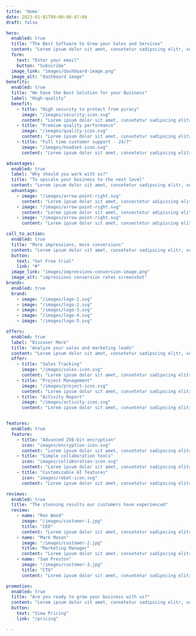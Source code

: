 ```yaml
---
title: 'Home'
date: 2023-01-01T08:00:00-07:00
draft: false

hero:
  enabled: true
  title: "The Best Software to Grow your Sales and Services"
  content: "Lorem ipsum dolor sit amet, consetetur sadipscing elitr, sed diam nonumy eirmod tempor invidunt ut labore et dolore magna aliquyam erat."
  form:
    text: "Enter your email"
    button: "Subscribe"
  image_link: "images/dashboard-image.png"
  image_alt: "dashboard image"
benefits:
  enabled: true
  title: "We have the Best Solution for your Business"
  label: "High-quality"
  benefit:
    - title: "High security to protect from piracy"
      image: "/images/security-icon.svg"
      content: "Lorem ipsum dolor sit amet, consetetur sadipscing elitr, sed diam nonumy"
    - title: "Premium quality performance"
      image: "/images/quality-icon.svg"
      content: "Lorem ipsum dolor sit amet, consetetur sadipscing elitr, sed diam nonumy"
    - title: "Full time customer support - 24/7"
      image: "/images/headset-icon.svg"
      content: "Lorem ipsum dolor sit amet, consetetur sadipscing elitr, sed diam nonumy"

advantages:
  enabled: true
  label: "Why should you work with us?"
  title: "To upscale your business to the next level"
  content: "Lorem ipsum dolor sit amet, consetetur sadipscing elitr, sed diam nonumy eirmod tempor invidunt ut labore et dolore magna aliquyam erat, sed diam voluptua invidunt ut labore."
  advantage:
    - image: "/images/arrow-point-right.svg"
      content: "Lorem ipsum dolor sit amet, consectetur adipiscing elit, sed do eiusmod."
    - image: "/images/arrow-point-right.svg"
      content: "Lorem ipsum dolor sit amet, consectetur adipiscing elit, sed do eiusmod."
    - image: "/images/arrow-point-right.svg"
      content: "Lorem ipsum dolor sit amet, consectetur adipiscing elit, sed do eiusmod."

call_to_action:
  enabled: true
  title: "More impressions, more conversions"
  content: "Lorem ipsum dolor sit amet, consetetur sadipscing elitr, sed diam nonumy eirmod tempor invidunt ut labore et dolore magna aliquyam erat, sed diam voluptua invidunt ut labore."
  button:
    text: "Get Free trial"
    link: "#"
  image_link: "images/impressions-conversion-image.png"
  image_alt: "impressions conversion rates screenshot"
brands:
  enabled: true
  brand:
    - image: "/images/logo-1.svg"
    - image: "/images/logo-2.svg"
    - image: "/images/logo-3.svg"
    - image: "/images/logo-4.svg"
    - image: "/images/logo-5.svg"

offers:
  enabled: true
  label: "Discover More"
  title: "Analyze your sales and marketing leads"
  content: "Lorem ipsum dolor sit amet, consetetur sadipscing elitr, sed diam nonumy eirmod tempor invidunt ut labore et dolore magna aliquyam erat, sed diam voluptua invidunt ut labore."
  offer:
    - title: "Sales Tracking"
      image: "/images/sales-icon.svg"
      content: "Lorem ipsum dolor sit amet, consetetur sadipscing elitr."
    - title: "Project Management"
      image: "/images/project-icon.svg"
      content: "Lorem ipsum dolor sit amet, consetetur sadipscing elitr."
    - title: "Activity Report"
      image: "/images/activity-icon.svg"
      content: "Lorem ipsum dolor sit amet, consetetur sadipscing elitr."


features:
  enabled: true
  feature:
    - title: "Advanced 256-bit encryption"
      icon: "images/encryption-icon.svg"
      content: "Lorem ipsum dolor sit amet, consetetur sadipscing elitr, sed diam nonumy eirmod tempor."
    - title: "Simple collaboration tools"
      icon: "images/collaboration-icon.svg"
      content: "Lorem ipsum dolor sit amet, consetetur sadipscing elitr, sed diam nonumy eirmod tempor."
    - title: "Customizable AI features"
      icon: "images/robot-icon.svg"
      content: "Lorem ipsum dolor sit amet, consetetur sadipscing elitr, sed diam nonumy eirmod tempor."

reviews:
  enabled: true
  title: "The stunning results our customers have experienced"
  review:
    - name: "Ron Wood"
      image: "/images/customer-1.jpg"
      title: "CEO"
      content: "Lorem ipsum dolor sit amet, consetetur sadipscing elitr, sed diam nonumy eirmod tempor invidunt ut labore et dolore magna aliquyam erat, sed diam voluptua"
    - name: "Mark Mason"
      image: "/images/customer-2.jpg"
      title: "Marketing Manager"
      content: "Lorem ipsum dolor sit amet, consetetur sadipscing elitr, sed diam nonumy eirmod tempor invidunt ut labore et dolore magna aliquyam erat, sed diam voluptua"
    - name: "Sam Preston"
      image: "/images/customer-3.jpg"
      title: "CTO"
      content: "Lorem ipsum dolor sit amet, consetetur sadipscing elitr, sed diam nonumy eirmod tempor invidunt ut labore et dolore magna aliquyam erat, sed diam voluptua"

promotion:
  enabled: true
  title: "Are you ready to grow your business with us?"
  content: "Lorem ipsum dolor sit amet, consetetur sadipscing elitr, sed diam nonumy."
  button:
    text: "View Pricing"
    link: "/pricing"

---
```


